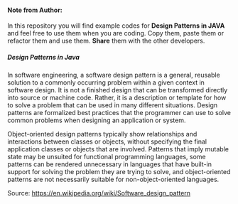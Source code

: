 #### Note from Author\:
In this repository you will find example codes for **Design Patterns in JAVA** and feel free to use them when you are coding. Copy them, paste them or refactor them and use them. **Share** them with the other developers.
##### Design Patterns in Java

In software engineering, a software design pattern is a general, reusable solution to a commonly occurring problem within a given context in software design. It is not a finished design that can be transformed directly into source or machine code. Rather, it is a description or template for how to solve a problem that can be used in many different situations. Design patterns are formalized best practices that the programmer can use to solve common problems when designing an application or system.

Object-oriented design patterns typically show relationships and interactions between classes or objects, without specifying the final application classes or objects that are involved. Patterns that imply mutable state may be unsuited for functional programming languages, some patterns can be rendered unnecessary in languages that have built-in support for solving the problem they are trying to solve, and object-oriented patterns are not necessarily suitable for non-object-oriented languages. 

Source:
https://en.wikipedia.org/wiki/Software_design_pattern